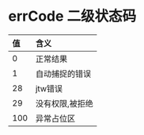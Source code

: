 # errCode 二级状态码

| **值** | **含义** |
| :--- | :--- |
| 0 | 正常结果 |
| 1 | 自动捕捉的错误 |
| 28 | jtw错误 |
| 29 | 没有权限,被拒绝 |
| 100 | 异常占位区 |